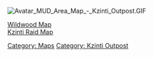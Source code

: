 ![](Avatar_MUD_Area_Map_-_Kzinti_Outpost.GIF "Avatar_MUD_Area_Map_-_Kzinti_Outpost.GIF")

[Wildwood Map](Wildwood_Map "wikilink")  
[Kzinti Raid Map](Kzinti_Raid_Map "wikilink")  

[Category: Maps](Category:_Maps "wikilink") [Category: Kzinti
Outpost](Category:_Kzinti_Outpost "wikilink")
